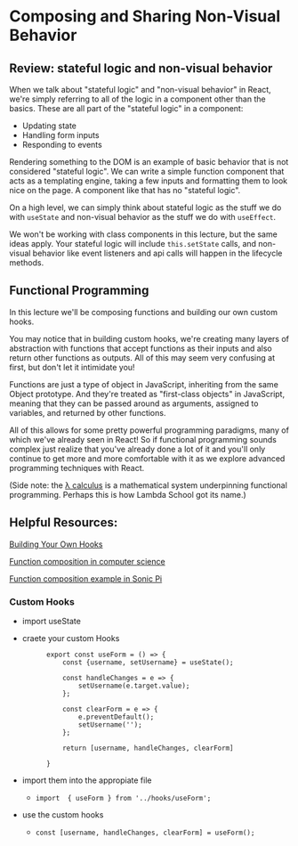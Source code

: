 
# Composing and Sharing Non-Visual Behavior

## Review: stateful logic and non-visual behavior
When we talk about "stateful logic" and "non-visual behavior" in React, we're simply referring to all of the logic in a component other than the basics. These are all part of the "stateful logic" in a component:
* Updating state
* Handling form inputs
* Responding to events 

Rendering something to the DOM is an example of basic behavior that is not considered "stateful logic". We can write a simple function component that acts as a templating engine, taking a few inputs and formatting them to look nice on the page. A component like that has no "stateful logic".

On a high level, we can simply think about stateful logic as the stuff we do with `useState` and non-visual behavior as the stuff we do with `useEffect`.

We won't be working with class components in this lecture, but the same ideas apply. Your stateful logic will include `this.setState` calls, and non-visual behavior like event listeners and api calls will happen in the lifecycle methods.

## Functional Programming
In this lecture we'll be composing functions and building our own custom hooks.

You may notice that in building custom hooks, we're creating many layers of abstraction with functions that accept functions as their inputs and also return other functions as outputs. All of this may seem very confusing at first, but don't let it intimidate you! 

Functions are just a type of object in JavaScript, inheriting from the same Object prototype. And they're treated as "first-class objects" in JavaScript, meaning that they can be passed around as arguments, assigned to variables, and returned by other functions. 

All of this allows for some pretty powerful programming paradigms, many of which we've already seen in React! So if functional programming sounds complex just realize that you've already done a lot of it and you'll only continue to get more and more comfortable with it as we explore advanced programming techniques with React.

(Side note: the [λ calculus](https://personal.utdallas.edu/~gupta/courses/apl/lambda.pdf) is a mathematical system underpinning functional programming. Perhaps this is how Lambda School got its name.)


## Helpful Resources:
[Building Your Own Hooks](https://reactjs.org/docs/hooks-custom.html)

[Function composition in computer science](https://en.wikipedia.org/wiki/Function_composition_(computer_science))

[Function composition example in Sonic Pi](https://github.com/josh-jacobson/sonic-pi/blob/master/jj-functional-composition-example.rb)

### Custom Hooks
* import useState
* craete your custom Hooks

            export const useForm = () => {
                const {username, setUsername} = useState();

                const handleChanges = e => {
                    setUsername(e.target.value);
                };
                
                const clearForm = e => {
                    e.preventDefault();
                    setUsername('');
                };

                return [username, handleChanges, clearForm]
                
            }
* import them into the appropiate file
    * `import  { useForm } from '../hooks/useForm';`
* use the custom hooks
    * `const [username, handleChanges, clearForm] = useForm();`
